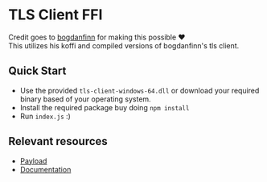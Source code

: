 # TLS Client FFI

Credit goes to [bogdanfinn](https://github.com/bogdanfinn) for making this possible ❤️
<br>
This utilizes his koffi and compiled versions of bogdanfinn's tls client.

## Quick Start


- Use the provided `tls-client-windows-64.dll` or download your required binary based of your operating system.
- Install the required package buy doing `npm install`
- Run `index.js` :)


## Relevant resources
- [Payload](https://bogdanfinn.gitbook.io/open-source-oasis/shared-library/payload)
- [Documentation](https://bogdanfinn.gitbook.io/open-source-oasis)